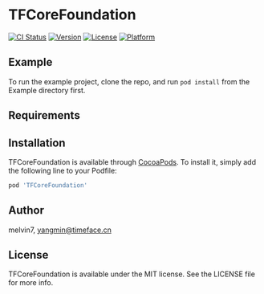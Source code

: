 # TFCoreFoundation

[![CI Status](https://img.shields.io/travis/melvin7/TFCoreFoundation.svg?style=flat)](https://travis-ci.org/melvin7/TFCoreFoundation)
[![Version](https://img.shields.io/cocoapods/v/TFCoreFoundation.svg?style=flat)](https://cocoapods.org/pods/TFCoreFoundation)
[![License](https://img.shields.io/cocoapods/l/TFCoreFoundation.svg?style=flat)](https://cocoapods.org/pods/TFCoreFoundation)
[![Platform](https://img.shields.io/cocoapods/p/TFCoreFoundation.svg?style=flat)](https://cocoapods.org/pods/TFCoreFoundation)

## Example

To run the example project, clone the repo, and run `pod install` from the Example directory first.

## Requirements

## Installation

TFCoreFoundation is available through [CocoaPods](https://cocoapods.org). To install
it, simply add the following line to your Podfile:

```ruby
pod 'TFCoreFoundation'
```

## Author

melvin7, yangmin@timeface.cn

## License

TFCoreFoundation is available under the MIT license. See the LICENSE file for more info.
